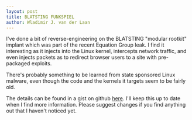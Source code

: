 ```yaml
---
layout: post
title: BLATSTING FUNKSPIEL
author: Wladimir J. van der Laan
---
```


I've done a bit of reverse-engineering on the BLATSTING "modular rootkit" implant
which was part of the recent Equation Group leak. I find it interesting as it
injects into the Linux kernel, intercepts network traffic, and even injects
packets as to redirect browser users to a site with pre-packaged exploits.

There's probably something to be learned from state sponsored Linux malware,
even though the code and the kernels it targets seem to be fairly old.

The details can be found in a gist on github
[here](https://gist.github.com/laanwj/9e5e404266a8956beabde522f97c421b). I'll keep
this up to date when I find more information. Please suggest changes
if you find anything out that I haven't noticed yet.

